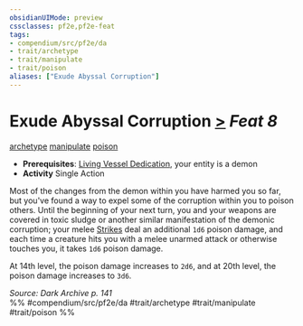 ```yaml
---
obsidianUIMode: preview
cssclasses: pf2e,pf2e-feat
tags:
- compendium/src/pf2e/da
- trait/archetype
- trait/manipulate
- trait/poison
aliases: ["Exude Abyssal Corruption"]
---
```

# Exude Abyssal Corruption  [>](rules/core-rulebook/chapter-9-playing-the-game.md#Actions "Single Action") *Feat 8*  
[archetype](rules/traits/archetype.md "Archetype Feat Trait")  [manipulate](rules/traits/manipulate.md "Manipulate General Trait")  [poison](rules/traits/poison.md "Poison Effect Trait")  

- **Prerequisites**: [Living Vessel Dedication](compendium/feats/living-vessel-dedication-da.md), your entity is a demon
- **Activity** Single Action

Most of the changes from the demon within you have harmed you so far, but you've found a way to expel some of the corruption within you to poison others. Until the beginning of your next turn, you and your weapons are covered in toxic sludge or another similar manifestation of the demonic corruption; your melee [Strikes](rules/actions/strike.md) deal an additional `1d6` poison damage, and each time a creature hits you with a melee unarmed attack or otherwise touches you, it takes `1d6` poison damage.

At 14th level, the poison damage increases to `2d6`, and at 20th level, the poison damage increases to `3d6`.

*Source: Dark Archive p. 141*  
%% #compendium/src/pf2e/da #trait/archetype #trait/manipulate #trait/poison %%